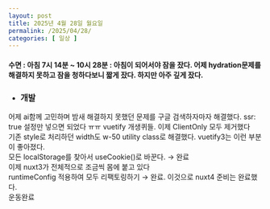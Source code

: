 ```yaml
---
layout: post
title: 2025년 4월 28일 월요일
permalink: /2025/04/28/
categories: [ 일상 ]
---
```

#### 수면 : 아침 7시 14분 ~ 10시 28분 : 아침이 되어서야 잠을 잤다. 어제 hydration문제를 해결하지 못하고 잠을 청하다보니 짧게 잤다. 하지만 아주 깊게 잤다.<br/>
* ### 개발<br/>
어제 ai함께 고민하며 밤새 해결하지 못했던 문제를 구글 검색하자마자 해결했다. ssr: true 설정만 넣으면 되었다 ㅠㅠ vuetify 개생퀴들. 이제 ClientOnly 모두 제거했다<br/>
기존 style로 처리하던 width도 w-50 utility class로 해결했다. vuetify3는 이런 부분이 좋아졌다.<br/>
모든 localStorage를 찾아서 useCookie()로 바꾼다. → 완료<br/>
이제 nuxt3가 전체적으로 조금씩 몸에 붙고 있다<br/>
runtimeConfig 적용하여 모두 리팩토링하기 → 완료. 이것으로 nuxt4 준비는 완료했다.<br/>
운동완료